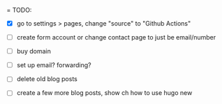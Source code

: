 
= TODO:
- [X] go to settings > pages, change "source" to "Github Actions"
- [ ] create form account or change contact page to just be email/number
- [ ] buy domain
- [ ] set up email? forwarding?
- [ ] delete old blog posts
- [ ] create a few more blog posts, show ch how to use hugo new 

